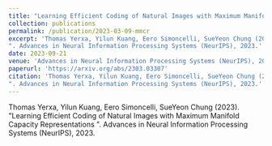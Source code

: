 ```yaml
---
title: "Learning Efficient Coding of Natural Images with Maximum Manifold Capacity Representations"
collection: publications
permalink: /publication/2023-03-09-mmcr
excerpt: 'Thomas Yerxa, Yilun Kuang, Eero Simoncelli, SueYeon Chung (2023). "Learning Efficient Coding of Natural Images with Maximum Manifold Capacity Representations
". Advances in Neural Information Processing Systems (NeurIPS), 2023.'
date: 2023-09-21
venue: 'Advances in Neural Information Processing Systems (NeurIPS), 2023'
paperurl: 'https://arxiv.org/abs/2303.03307'
citation: 'Thomas Yerxa, Yilun Kuang, Eero Simoncelli, SueYeon Chung (2023). "Learning Efficient Coding of Natural Images with Maximum Manifold Capacity Representations
". Advances in Neural Information Processing Systems (NeurIPS), 2023.'
---
```

Thomas Yerxa, Yilun Kuang, Eero Simoncelli, SueYeon Chung (2023). "Learning Efficient Coding of Natural Images with Maximum Manifold Capacity Representations
". Advances in Neural Information Processing Systems (NeurIPS), 2023.

